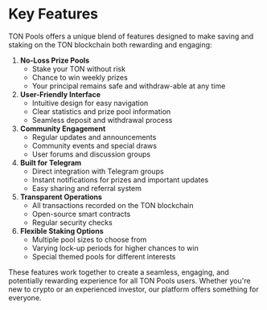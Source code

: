 # Key Features

TON Pools offers a unique blend of features designed to make saving and staking on the TON blockchain both rewarding and engaging:

1. **No-Loss Prize Pools**
   * Stake your TON without risk
   * Chance to win weekly prizes
   * Your principal remains safe and withdraw-able at any time
2. **User-Friendly Interface**
   * Intuitive design for easy navigation
   * Clear statistics and prize pool information
   * Seamless deposit and withdrawal process
3. **Community Engagement**
   * Regular updates and announcements
   * Community events and special draws
   * User forums and discussion groups
4. **Built for Telegram**
   * Direct integration with Telegram groups
   * Instant notifications for prizes and important updates
   * Easy sharing and referral system
5. **Transparent Operations**
   * All transactions recorded on the TON blockchain
   * Open-source smart contracts
   * Regular security checks
6. **Flexible Staking Options**
   * Multiple pool sizes to choose from
   * Varying lock-up periods for higher chances to win
   * Special themed pools for different interests

These features work together to create a seamless, engaging, and potentially rewarding experience for all TON Pools users. Whether you're new to crypto or an experienced investor, our platform offers something for everyone.
